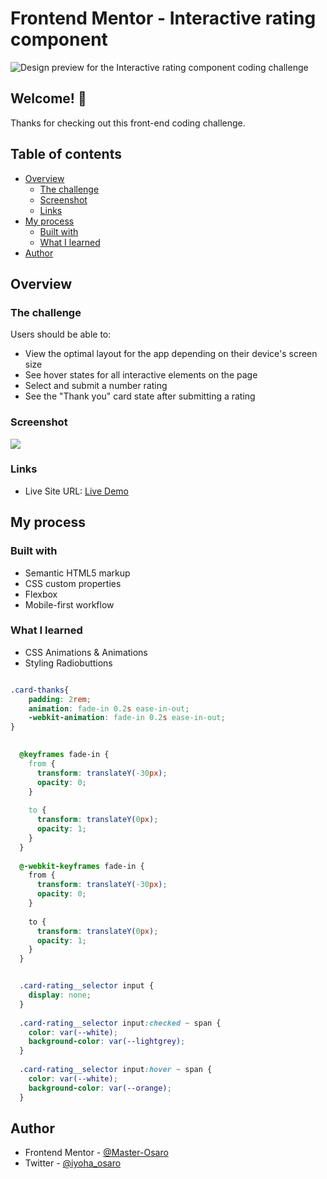 # Frontend Mentor - Interactive rating component

![Design preview for the Interactive rating component coding challenge](./design/desktop-preview.jpg)

## Welcome! 👋

Thanks for checking out this front-end coding challenge.
## Table of contents

- [Overview](#overview)
  - [The challenge](#the-challenge)
  - [Screenshot](#screenshot)
  - [Links](#links)
- [My process](#my-process)
  - [Built with](#built-with)
  - [What I learned](#what-i-learned)
- [Author](#author)


## Overview

### The challenge

Users should be able to:

- View the optimal layout for the app depending on their device's screen size
- See hover states for all interactive elements on the page
- Select and submit a number rating
- See the "Thank you" card state after submitting a rating

### Screenshot

![](./screenshot.png)



### Links

- Live Site URL: [Live Demo](https://interactive-rating-component-o.netlify.app/)

## My process

### Built with

- Semantic HTML5 markup
- CSS custom properties
- Flexbox
- Mobile-first workflow


### What I learned

- CSS Animations & Animations
- Styling Radiobuttions
```css

.card-thanks{
    padding: 2rem;
    animation: fade-in 0.2s ease-in-out;
    -webkit-animation: fade-in 0.2s ease-in-out;
}

  
  @keyframes fade-in {
    from {
      transform: translateY(-30px);
      opacity: 0;
    }
  
    to {
      transform: translateY(0px);
      opacity: 1;
    }
  }
  
  @-webkit-keyframes fade-in {
    from {
      transform: translateY(-30px);
      opacity: 0;
    }
  
    to {
      transform: translateY(0px);
      opacity: 1;
    }
  }


  .card-rating__selector input {
    display: none;
  }
  
  .card-rating__selector input:checked ~ span {
    color: var(--white);
    background-color: var(--lightgrey);
  }
  
  .card-rating__selector input:hover ~ span {
    color: var(--white);
    background-color: var(--orange);
  }

```


## Author
- Frontend Mentor - [@Master-Osaro](https://www.frontendmentor.io/profile/master-osaro)
- Twitter - [@iyoha_osaro](https://www.twitter.com/yourusername)
